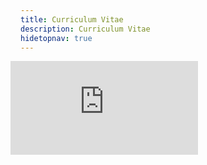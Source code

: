 ```yaml
---
title: Curriculum Vitae
description: Curriculum Vitae
hidetopnav: true
---
```



<style type="text/css">
body > * {
    margin-left: 3rem;
}

#content {
    width: 38rem;
    padding-bottom: 4rem;
}

iframe {
    margin-left: -1rem;
}
</style>
<!-- ```{r}
#| label: iframe
#| echo: FALSE

# htmltools::tags$iframe(
#   src = "./joelnitta-cv/Ying_cv.pdf",
#   onload = "this.width='100%';this.height=screen.height*0.6;",
#   frameBorder = "0"
# )

htmltools::includeHTML("./Ying_cv.html")
``` -->

<iframe src="https://kejunying.com/cv/Ying_cv" onload="this.width=&#39;100%&#39;;this.height=screen.height*0.5;" frameBorder="0"></iframe>
